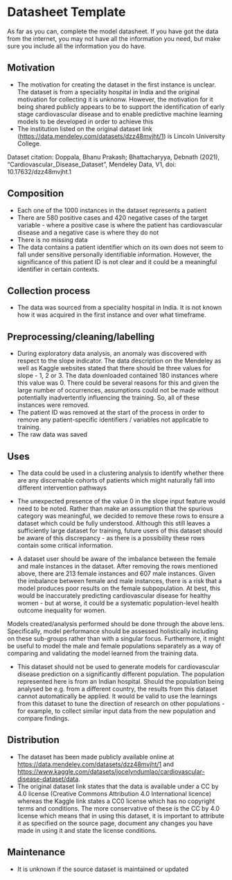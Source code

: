 # Datasheet Template

As far as you can, complete the model datasheet. If you have got the data from the internet, you may not have all the information you need, but make sure you include all the information you do have.

## Motivation

- The motivation for creating the dataset in the first instance is unclear.  The dataset is from a speciality hospital in India and the original motivation for collecting it is unknonw.  However, the motivation for it being shared publicly appears to be to support the identification of early stage cardiovascular disease and to enable predictive machine learning models to be developed in order to achieve this
- The institution listed on the original dataset link (https://data.mendeley.com/datasets/dzz48mvjht/1) is Lincoln University College.  

Dataset citation:
Doppala, Bhanu Prakash; Bhattacharyya, Debnath (2021), “Cardiovascular_Disease_Dataset”, Mendeley Data, V1, doi: 10.17632/dzz48mvjht.1


## Composition

- Each one of the 1000 instances in the dataset represents a patient
- There are 580 positive cases and 420 negative cases of the target variable - where a positive case is where the patient has cardiovascular disease and a negative case is where they do not
- There is no missing data
- The data contains a patient identifier which on its own does not seem to fall under sensitive personally identifiable information.  However, the significance of this patient ID is not clear and it could be a meaningful identifier in certain contexts.

## Collection process

- The data was sourced from a speciality hospital in India.  It is not known how it was acquired in the first instance and over what timeframe.


## Preprocessing/cleaning/labelling

- During exploratory data analysis, an anomaly was discovered with respect to the slope indicator.  The data description on the Mendeley as well as Kaggle websites stated that there should be three values for slope - 1, 2 or 3.  The data downloaded contained 180 instances where this value was 0.  There could be several reasons for this and given the large number of occurrences, assumptions could not be made without potentially inadvertently influencing the training.  So, all of these instances were removed.
- The patient ID was removed at the start of the process in order to remove any patient-specific identifiers / variables not applicable to training.
- The raw data was saved

## Uses

- The data could be used in a clustering analysis to identify whether there are any discernable cohorts of  patients which might naturally fall into different intervention pathways

- The unexpected presence of the value 0 in the slope input feature would need to be noted.  Rather than make an assumption that the spurious category was meaningful, we decided to remove these rows to ensure a dataset which could be fully understood. Although this still leaves a sufficiently large dataset for training, future users of this dataset should be aware of this discrepancy - as there is a possibility these rows contain some critical information.

- A dataset user should be aware of the imbalance between the female and male instances in the dataset.  After removing the rows mentioned above, there are 213 female instances and 607 male instances.  Given the imbalance between female and male instances, there is a risk that a model produces poor results on the female subpopulation.  At best, this would be inaccurately predicting cardiovascular disease for healthy women - but at worse, it could be a systematic population-level health outcome inequality for women.

Models created/analysis performed should be done through the above lens.  Specifically, model performance should be assessed holistically including on these sub-groups rather than with a singular focus.  Furthermore, it might be useful to model the male and female populations separately as a way of comparing and validating the model learned from the training data.

- This dataset should not be used to generate models for cardiovascular disease prediction on a significantly different population.  The population represented here is from an Indian hospital.  Should the population being analysed be e.g. from a different country, the results from this dataset cannot automatically be applied.  It would be valid to use the learnings from this dataset to tune the direction of research on other populations - for example, to collect similar input data from the new population and compare findings.

## Distribution

- The dataset has been made publicly available online at https://data.mendeley.com/datasets/dzz48mvjht/1 and https://www.kaggle.com/datasets/jocelyndumlao/cardiovascular-disease-dataset/data.
- The original dataset link states that the data is available under a CC by 4.0 license (Creative Commons Attribution 4.0 International licence) whereas the Kaggle link states a CC0 license which has no copyright terms and conditions.  The more conservative of these is the CC by 4.0 license which means that in using this dataset, it is important to attribute it as specified on the source page, document any changes you have made in using it and state the license conditions.

## Maintenance

- It is unknown if the source dataset is maintained or updated
